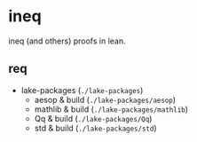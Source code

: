 # ineq
ineq (and others) proofs in lean.

## req

- lake-packages (`./lake-packages`)
  - aesop & build (`./lake-packages/aesop`)
  - mathlib & build (`./lake-packages/mathlib`)
  - Qq & build (`./lake-packages/Qq`)
  - std & build (`./lake-packages/std`)
  
